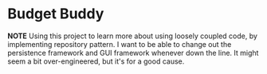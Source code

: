 # Budget Buddy
**NOTE** Using this project to learn more about using loosely coupled code, by implementing repository pattern. I want to be able to change out the persistence framework and GUI framework whenever down the line. It might seem a bit over-engineered, but it's for a good cause.
